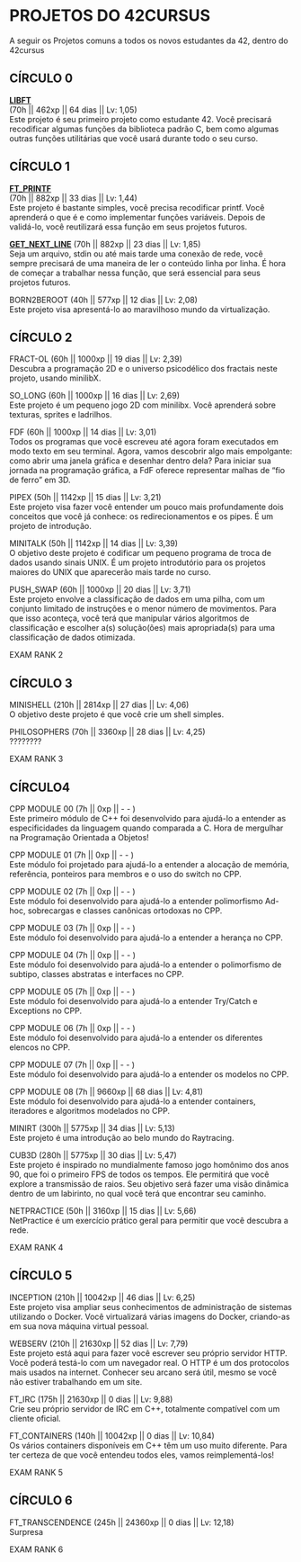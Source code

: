 <h1>PROJETOS DO 42CURSUS</h1>
A seguir os Projetos comuns a todos os novos estudantes da 42, dentro do 42cursus<br>
<h2>CÍRCULO 0</h2>


<b><a href="https://github.com/danielmourajc/42cursus/tree/main/01%20LIBFT">LIBFT</a></b><br>
(70h || 462xp || 64 dias || Lv: 1,05)<br>
Este projeto é seu primeiro projeto como estudante 42. Você precisará recodificar algumas funções da biblioteca padrão C, bem como algumas outras funções utilitárias que você usará durante todo o seu curso.

<h2>CÍRCULO 1</h2>

<b><a href="https://github.com/danielmourajc/42cursus/tree/main/02%20PRINTF">FT_PRINTF</a></b><br>
(70h || 882xp || 33 dias || Lv: 1,44)<br>
Este projeto é bastante simples, você precisa recodificar printf. Você aprenderá o que é e como implementar funções variáveis. Depois de validá-lo, você reutilizará essa função em seus projetos futuros.

<b><a href="https://github.com/danielmourajc/42cursus/tree/main/03%20GET_NEXT_LINE">GET_NEXT_LINE</a></b>
(70h || 882xp || 23 dias || Lv: 1,85)<br>
Seja um arquivo, stdin ou até mais tarde uma conexão de rede, você sempre precisará de uma maneira de ler o conteúdo linha por linha. É hora de começar a trabalhar nessa função, que será essencial para seus projetos futuros.

BORN2BEROOT
(40h || 577xp || 12 dias || Lv: 2,08)<br>
Este projeto visa apresentá-lo ao maravilhoso mundo da virtualização.


<h2>CÍRCULO 2</h2>

FRACT-OL
(60h || 1000xp || 19 dias || Lv: 2,39)<br>
Descubra a programação 2D e o universo psicodélico dos fractais neste projeto, usando minilibX.

SO_LONG
(60h || 1000xp || 16 dias || Lv: 2,69)<br>
Este projeto é um pequeno jogo 2D com minilibx. Você aprenderá sobre texturas, sprites e ladrilhos.

FDF
(60h || 1000xp || 14 dias || Lv: 3,01)<br>
Todos os programas que você escreveu até agora foram executados em modo texto em seu terminal. Agora, vamos descobrir algo mais empolgante: como abrir uma janela gráfica e desenhar dentro dela? Para iniciar sua jornada na programação gráfica, a FdF oferece representar malhas de “fio de ferro” em 3D.

PIPEX
(50h || 1142xp || 15 dias || Lv: 3,21)<br>
Este projeto visa fazer você entender um pouco mais profundamente dois conceitos que você já conhece: os redirecionamentos e os pipes. É um projeto de introdução.

MINITALK
(50h || 1142xp || 14 dias || Lv: 3,39)<br>
O objetivo deste projeto é codificar um pequeno programa de troca de dados usando sinais UNIX. É um projeto introdutório para os projetos maiores do UNIX que aparecerão mais tarde no curso.

PUSH_SWAP
(60h || 1000xp || 20 dias || Lv: 3,71)<br>
Este projeto envolve a classificação de dados em uma pilha, com um conjunto limitado de instruções e o menor número de movimentos. Para que isso aconteça, você terá que manipular vários algoritmos de classificação e escolher a(s) solução(ões) mais apropriada(s) para uma classificação de dados otimizada.

EXAM RANK 2

<h2>CÍRCULO 3</h2>

MINISHELL
(210h || 2814xp || 27 dias || Lv: 4,06)<br>
O objetivo deste projeto é que você crie um shell simples.

PHILOSOPHERS
(70h || 3360xp || 28 dias || Lv: 4,25)<br>
????????

EXAM RANK 3

<h2>CÍRCULO4</h2>

CPP MODULE 00
(7h || 0xp || - - )<br>
Este primeiro módulo de C++ foi desenvolvido para ajudá-lo a entender as especificidades da linguagem quando comparada a C. Hora de mergulhar na Programação Orientada a Objetos!

CPP MODULE 01
(7h || 0xp || - - )<br>
Este módulo foi projetado para ajudá-lo a entender a alocação de memória, referência, ponteiros para membros e o uso do switch no CPP.

CPP MODULE 02
(7h || 0xp || - - )<br>
Este módulo foi desenvolvido para ajudá-lo a entender polimorfismo Ad-hoc, sobrecargas e classes canônicas ortodoxas no CPP.

CPP MODULE 03
(7h || 0xp || - - )<br>
Este módulo foi desenvolvido para ajudá-lo a entender a herança no CPP.

CPP MODULE 04
(7h || 0xp || - - )<br>
Este módulo foi desenvolvido para ajudá-lo a entender o polimorfismo de subtipo, classes abstratas e interfaces no CPP.

CPP MODULE 05
(7h || 0xp || - - )<br>
Este módulo foi desenvolvido para ajudá-lo a entender Try/Catch e Exceptions no CPP.

CPP MODULE 06
(7h || 0xp || - - )<br>
Este módulo foi desenvolvido para ajudá-lo a entender os diferentes elencos no CPP.

CPP MODULE 07
(7h || 0xp || - - )<br>
Este módulo foi desenvolvido para ajudá-lo a entender os modelos no CPP.

CPP MODULE 08
(7h || 9660xp || 68 dias || Lv: 4,81) <br>
Este módulo foi desenvolvido para ajudá-lo a entender containers, iteradores e algoritmos modelados no CPP.

MINIRT
(300h || 5775xp || 34 dias || Lv: 5,13)<br>
Este projeto é uma introdução ao belo mundo do Raytracing.

CUB3D
(280h || 5775xp || 30 dias || Lv: 5,47)<br>
Este projeto é inspirado no mundialmente famoso jogo homônimo dos anos 90, que foi o primeiro FPS de todos os tempos. Ele permitirá que você explore a transmissão de raios. Seu objetivo será fazer uma visão dinâmica dentro de um labirinto, no qual você terá que encontrar seu caminho.

NETPRACTICE
(50h || 3160xp || 15 dias || Lv: 5,66)<br>
NetPractice é um exercício prático geral para permitir que você descubra a rede.

EXAM RANK 4

<h2>CÍRCULO 5</h2>

INCEPTION
(210h || 10042xp || 46 dias || Lv: 6,25)<br>
Este projeto visa ampliar seus conhecimentos de administração de sistemas utilizando o Docker. Você virtualizará várias imagens do Docker, criando-as em sua nova máquina virtual pessoal.

WEBSERV
(210h || 21630xp || 52 dias || Lv: 7,79)<br>
Este projeto está aqui para fazer você escrever seu próprio servidor HTTP. Você poderá testá-lo com um navegador real. O HTTP é um dos protocolos mais usados na internet. Conhecer seu arcano será útil, mesmo se você não estiver trabalhando em um site.

FT_IRC
(175h || 21630xp || 0 dias || Lv: 9,88)<br>
Crie seu próprio servidor de IRC em C++, totalmente compatível com um cliente oficial.

FT_CONTAINERS
(140h || 10042xp || 0 dias || Lv: 10,84)<br>
Os vários containers disponíveis em C++ têm um uso muito diferente. Para ter certeza de que você entendeu todos eles, vamos reimplementá-los!

EXAM RANK 5

<h2>CÍRCULO 6</h2>

FT_TRANSCENDENCE
(245h || 24360xp || 0 dias || Lv: 12,18)<br>
Surpresa

EXAM RANK 6
